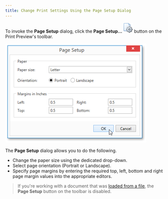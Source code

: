 ```yaml
---
title: Change Print Settings Using the Page Setup Dialog
---
```

To invoke the **Page Setup** dialog, click the **Page Setup...** ![WPFDesigner_PreviewToolbar_PageSetup](../../../../images/Img120174.png) button on the Print Preview's toolbar.

![EUD_WpfPrintPreview_PageSetupDialog](../../../../images/Img124038.png)

The **Page Setup** dialog allows you to do the following.
* Change the paper size using the dedicated drop-down.
* Select page orientation (Portrait or Landscape).
* Specify page margins by entering the required top, left, bottom and right page margin values into the appropriate editors.

> If you're working with a document that was [loaded from a file](../../../../../interface-elements-for-desktop/articles/print-preview/print-preview-for-wpf/file-management/load-a-print-preview-from-a-file.md), the **Page Setup** button on the toolbar is disabled.